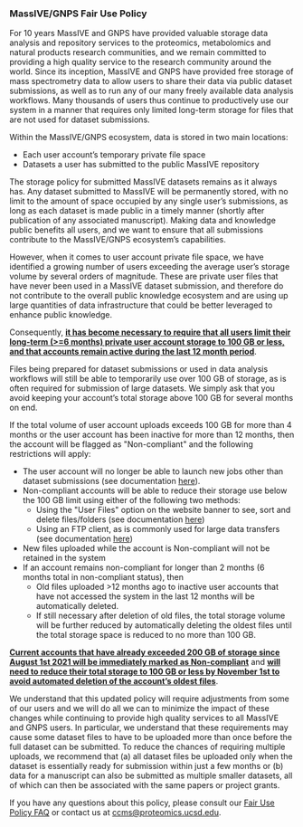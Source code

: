 ### MassIVE/GNPS Fair Use Policy

For 10 years MassIVE and GNPS have provided valuable storage data analysis and repository services to the proteomics, metabolomics and natural products research communities, and we remain committed to providing a high quality service to the research community around the world. Since its inception, MassIVE and GNPS have provided free storage of mass spectrometry data to allow users to share their data via public dataset submissions, as well as to run any of our many freely available data analysis workflows. Many thousands of users thus continue to productively use our system in a manner that requires only limited long-term storage for files that are not used for dataset submissions.

Within the MassIVE/GNPS ecosystem, data is stored in two main locations:

- Each user account’s temporary private file space
- Datasets a user has submitted to the public MassIVE repository

The storage policy for submitted MassIVE datasets remains as it always has. Any dataset submitted to MassIVE will be permanently stored, with no limit to the amount of space occupied by any single user’s submissions, as long as each dataset is made public in a timely manner (shortly after publication of any associated manuscript). Making data and knowledge public benefits all users, and we want to ensure that all submissions contribute to the MassIVE/GNPS ecosystem’s capabilities.

However, when it comes to user account private file space, we have identified a growing number of users exceeding the average user’s storage volume by several orders of magnitude. These are private user files that have never been used in a MassIVE dataset submission, and therefore do not contribute to the overall public knowledge ecosystem and are using up large quantities of data infrastructure that could be better leveraged to enhance public knowledge.

Consequently, **<ins>it has become necessary to require that all users limit their long-term (>=6 months) private user account storage to 100 GB or less, and that accounts remain active during the last 12 month period</ins>**.

Files being prepared for dataset submissions or used in data analysis workflows will still be able to temporarily use over 100 GB of storage, as is often required for submission of large datasets. We simply ask that you avoid keeping your account’s total storage above 100 GB for several months on end.

If the total volume of user account uploads exceeds 100 GB for more than 4 months or the user account has been inactive for more than 12 months, then the account will be flagged as  "Non-compliant" and the following restrictions will apply:

- The user account will no longer be able to launch new jobs other than dataset submissions (see documentation [here](submission_workflow.md)).
- Non-compliant accounts will be able to reduce their storage use below the 100 GB limit using either of the following two methods:
    - Using the "User Files" option on the website banner to see, sort and delete files/folders (see documentation [here](user_file_management.md))
    - Using an FTP client, as is commonly used for large data transfers (see documentation [here](upload_data.md))
- New files uploaded while the account is Non-compliant will not be retained in the system
- If an account remains non-compliant for longer than 2 months (6 months total in non-compliant status), then
    - Old files uploaded >12 months ago to inactive user accounts that have not accessed the system in the last 12 months will be automatically deleted.
    - If still necessary after deletion of old files, the total storage volume will be further reduced by automatically deleting the oldest files until the total storage space is reduced to no more than 100 GB.

**<ins>Current accounts that have already exceeded 200 GB of storage since August 1st 2021 will be immediately marked as Non-compliant</ins>** and **<ins>will need to reduce their total storage to 100 GB or less by November 1st to avoid automated deletion of the account’s oldest files</ins>**.

We understand that this updated policy will require adjustments from some of our users and we will do all we can to minimize the impact of these changes while continuing to provide high quality services to all MassIVE and GNPS users. In particular, we understand that these requirements may cause some dataset files to have to be uploaded more than once before the full dataset can be submitted. To reduce the chances of requiring multiple uploads, we recommend that (a) all dataset files be uploaded only when the dataset is essentially ready for submission within just a few months or (b) data for a manuscript can also be submitted as multiple smaller datasets, all of which can then be associated with the same papers or project grants.

If you have any questions about this policy, please consult our [Fair Use Policy FAQ](fair_use_policy_faq.md) or contact us at [ccms@proteomics.ucsd.edu](mailto:ccms@proteomics.ucsd.edu).
